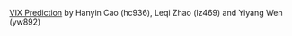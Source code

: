 [VIX Prediction]("https://github.com/FelixWenTHU/VixPrediction") by Hanyin Cao (hc936), Leqi Zhao (lz469) and Yiyang Wen (yw892)
